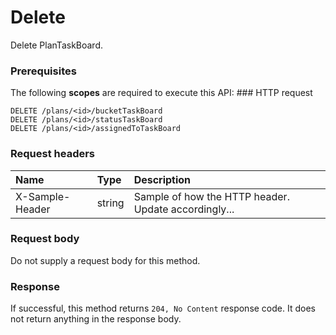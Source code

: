 # Delete

Delete PlanTaskBoard.
### Prerequisites
The following **scopes** are required to execute this API: ### HTTP request
<!-- { "blockType": "ignored" } -->
```http
DELETE /plans/<id>/bucketTaskBoard
DELETE /plans/<id>/statusTaskBoard
DELETE /plans/<id>/assignedToTaskBoard

```
### Request headers
| Name       | Type | Description|
|:---------------|:--------|:----------|
| X-Sample-Header  | string  | Sample of how the HTTP header. Update accordingly...|

### Request body
Do not supply a request body for this method.


### Response
If successful, this method returns `204, No Content` response code. It does not return anything in the response body.


<!-- uuid: 23de163f-1e3e-4705-a003-348277b2a4e5
2015-10-14 23:39:39 UTC -->
<!-- {
  "type": "#page.annotation",
  "description": "Delete",
  "keywords": "",
  "section": "documentation",
  "tocPath": ""
}-->